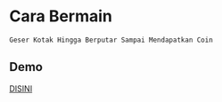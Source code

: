 # Cara Bermain
```
Geser Kotak Hingga Berputar Sampai Mendapatkan Coin
```

## Demo
[DISINI](https://cube.webraku.xyz)
